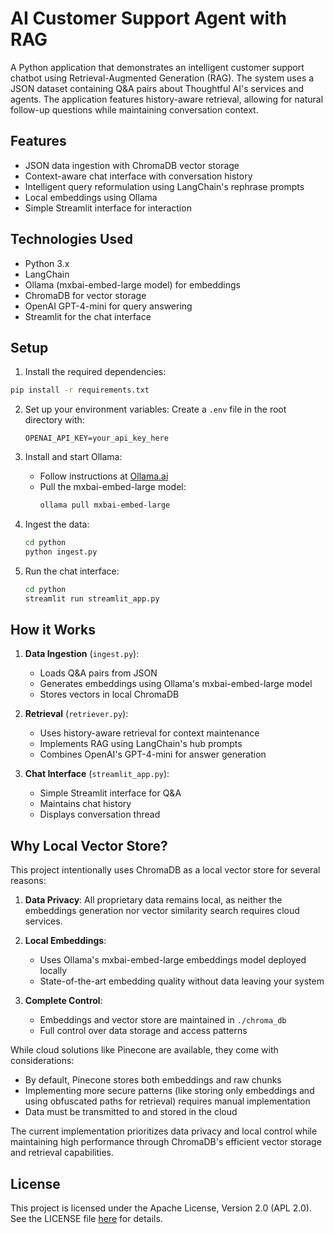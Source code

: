# AI Customer Support Agent with RAG

A Python application that demonstrates an intelligent customer support chatbot using Retrieval-Augmented Generation (RAG). The system uses a JSON dataset containing Q&A pairs about Thoughtful AI's services and agents. The application features history-aware retrieval, allowing for natural follow-up questions while maintaining conversation context.

## Features
- JSON data ingestion with ChromaDB vector storage
- Context-aware chat interface with conversation history
- Intelligent query reformulation using LangChain's rephrase prompts
- Local embeddings using Ollama
- Simple Streamlit interface for interaction

## Technologies Used
- Python 3.x
- LangChain
- Ollama (mxbai-embed-large model) for embeddings
- ChromaDB for vector storage
- OpenAI GPT-4-mini for query answering
- Streamlit for the chat interface

## Setup

1. Install the required dependencies:
```bash
pip install -r requirements.txt
```

2. Set up your environment variables:
   Create a `.env` file in the root directory with:
   ```
   OPENAI_API_KEY=your_api_key_here
   ```

3. Install and start Ollama:
   - Follow instructions at [Ollama.ai](https://ollama.ai)
   - Pull the mxbai-embed-large model:
     ```bash
     ollama pull mxbai-embed-large
     ```

4. Ingest the data:
   ```bash
   cd python
   python ingest.py
   ```

5. Run the chat interface:
   ```bash
   cd python
   streamlit run streamlit_app.py
   ```


## How it Works

1. **Data Ingestion** (`ingest.py`):
   - Loads Q&A pairs from JSON
   - Generates embeddings using Ollama's mxbai-embed-large model
   - Stores vectors in local ChromaDB

2. **Retrieval** (`retriever.py`):
   - Uses history-aware retrieval for context maintenance
   - Implements RAG using LangChain's hub prompts
   - Combines OpenAI's GPT-4-mini for answer generation

3. **Chat Interface** (`streamlit_app.py`):
   - Simple Streamlit interface for Q&A
   - Maintains chat history
   - Displays conversation thread

## Why Local Vector Store?

This project intentionally uses ChromaDB as a local vector store for several reasons:

1. **Data Privacy**: All proprietary data remains local, as neither the embeddings generation nor vector similarity search requires cloud services.

2. **Local Embeddings**: 
   - Uses Ollama's mxbai-embed-large embeddings model deployed locally
   - State-of-the-art embedding quality without data leaving your system

3. **Complete Control**: 
   - Embeddings and vector store are maintained in `./chroma_db`
   - Full control over data storage and access patterns

While cloud solutions like Pinecone are available, they come with considerations:
- By default, Pinecone stores both embeddings and raw chunks
- Implementing more secure patterns (like storing only embeddings and using obfuscated paths for retrieval) requires manual implementation
- Data must be transmitted to and stored in the cloud

The current implementation prioritizes data privacy and local control while maintaining high performance through ChromaDB's efficient vector storage and retrieval capabilities.

## License
This project is licensed under the Apache License, Version 2.0 (APL 2.0). See the LICENSE file [here](LICENSE) for details.